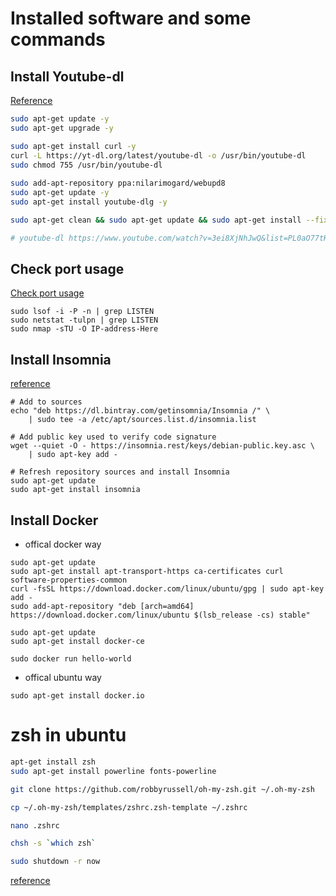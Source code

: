 # Installed software and some commands

## Install Youtube-dl

[Reference](https://www.howtoforge.com/tutorial/install-and-use-youtube-dl-on-ubuntu-1604/)

```sh
sudo apt-get update -y
sudo apt-get upgrade -y

sudo apt-get install curl -y
curl -L https://yt-dl.org/latest/youtube-dl -o /usr/bin/youtube-dl
sudo chmod 755 /usr/bin/youtube-dl
 
sudo add-apt-repository ppa:nilarimogard/webupd8
sudo apt-get update -y
sudo apt-get install youtube-dlg -y

sudo apt-get clean && sudo apt-get update && sudo apt-get install --fix-missing

# youtube-dl https://www.youtube.com/watch?v=3ei8XjNhJwQ&list=PL0aO77tKg1k74ZYcRWyMigL-xASWkbQas

```

## Check port usage

[Check port usage](https://www.cyberciti.biz/faq/unix-linux-check-if-port-is-in-use-command/)

``` commands
sudo lsof -i -P -n | grep LISTEN 
sudo netstat -tulpn | grep LISTEN
sudo nmap -sTU -O IP-address-Here
```

## Install Insomnia

[reference](https://support.insomnia.rest/article/23-installation#ubuntu)

``` steps
# Add to sources
echo "deb https://dl.bintray.com/getinsomnia/Insomnia /" \
    | sudo tee -a /etc/apt/sources.list.d/insomnia.list

# Add public key used to verify code signature
wget --quiet -O - https://insomnia.rest/keys/debian-public.key.asc \
    | sudo apt-key add -

# Refresh repository sources and install Insomnia
sudo apt-get update
sudo apt-get install insomnia
```

## Install Docker

- offical docker way

``` more popular
sudo apt-get update
sudo apt-get install apt-transport-https ca-certificates curl software-properties-common
curl -fsSL https://download.docker.com/linux/ubuntu/gpg | sudo apt-key add -
sudo add-apt-repository "deb [arch=amd64] https://download.docker.com/linux/ubuntu $(lsb_release -cs) stable"

sudo apt-get update
sudo apt-get install docker-ce

sudo docker run hello-world
```


- offical ubuntu way

``` 
sudo apt-get install docker.io
```

# zsh in ubuntu

```sh
apt-get install zsh
sudo apt-get install powerline fonts-powerline

git clone https://github.com/robbyrussell/oh-my-zsh.git ~/.oh-my-zsh

cp ~/.oh-my-zsh/templates/zshrc.zsh-template ~/.zshrc

nano .zshrc

chsh -s `which zsh`

sudo shutdown -r now
```

[reference](https://dev.to/mskian/install-z-shell-oh-my-zsh-on-ubuntu-1804-lts-4cm4)
